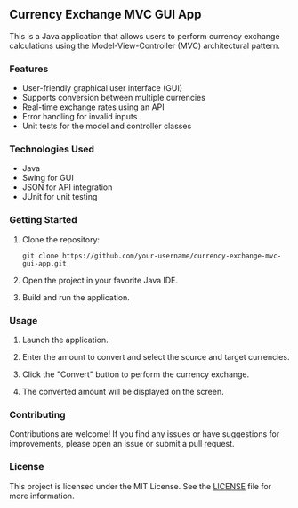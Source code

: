 
## Currency Exchange MVC GUI App

This is a Java application that allows users to perform currency exchange calculations using the Model-View-Controller (MVC) architectural pattern.

### Features

- User-friendly graphical user interface (GUI)
- Supports conversion between multiple currencies
- Real-time exchange rates using an API
- Error handling for invalid inputs
- Unit tests for the model and controller classes

### Technologies Used

- Java
- Swing for GUI
- JSON for API integration
- JUnit for unit testing

### Getting Started

1. Clone the repository:

    ```shell
    git clone https://github.com/your-username/currency-exchange-mvc-gui-app.git
    ```

2. Open the project in your favorite Java IDE.

3. Build and run the application.

### Usage

1. Launch the application.

2. Enter the amount to convert and select the source and target currencies.

3. Click the "Convert" button to perform the currency exchange.

4. The converted amount will be displayed on the screen.

### Contributing

Contributions are welcome! If you find any issues or have suggestions for improvements, please open an issue or submit a pull request.

### License

This project is licensed under the MIT License. See the [LICENSE](LICENSE) file for more information.
